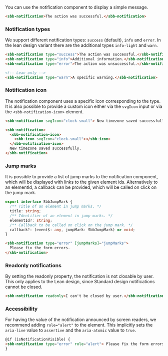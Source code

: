 You can use the notification component to display a simple message.

```html
<sbb-notification>The action was successful.</sbb-notification>
```

### Notification types

We support different notification types: `success` (default), `info` and `error`.
In the lean design variant there are the additional types `info-light` and `warn`.

```html
<sbb-notification type="success">The action was successful.</sbb-notification>
<sbb-notification type="info">Additional information.</sbb-notification>
<sbb-notification type="error">The action was unsuccessful.</sbb-notification>

<!-- Lean only -->
<sbb-notification type="warn">A specific warning.</sbb-notification>
```

### Notification icon

The notification component uses a specific icon corresponding to the type.
It is also possible to provide a custom icon either via the `svgIcon` input or via
the `<sbb-notification-icon>` element.

```html
<sbb-notification svgIcon="clock-small"> New timezone saved successfully. </sbb-notification>

<sbb-notification>
  <sbb-notification-icon>
    <sbb-icon svgIcon="clock-small"></sbb-icon>
  </sbb-notification-icon>
  New timezone saved successfully.
</sbb-notification>
```

### Jump marks

It is possible to provide a list of jump marks to the notification component, which will be
displayed with links to the given element ids. Alternatively to an elementId, a callback can
be provided, which will be called on click on the jump mark.

```ts
export interface SbbJumpMark {
  /** Title of an element in jump marks. */
  title: string;
  /** Identifier of an element in jump marks. */
  elementId?: string;
  /** Callback to be called on click on the jump mark. */
  callback?: (event$: any, jumpMark: SbbJumpMark) => void;
}
```

```html
<sbb-notification type="error" [jumpMarks]="jumpMarks">
  Please fix the form errors.
</sbb-notification>
```

### Readonly notifications

By setting the readonly property, the notification is not closable by user.
This only applies to the Lean design, since Standard design notifications cannot be closed.

```html
<sbb-notification readonly>I can't be closed by user.</sbb-notification>
```

### Accessibility

For having the value of the notification announced by screen readers, we recommend adding
`role="alert"` to the element. This implicitly sets the `aria-live` value to `assertive`
and the `aria-atomic` value to `true`.

```html
@if (isNotificationVisible) {
<sbb-notification type="error" role="alert"> Please fix the form errors. </sbb-notification>
}
```
